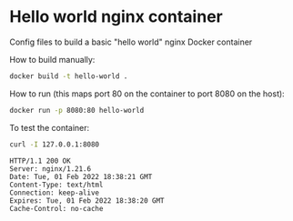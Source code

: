 # Hello world nginx container

Config files to build a basic "hello world" nginx Docker container

How to build manually:

```bash
docker build -t hello-world .
```

How to run (this maps port 80 on the container to port 8080 on the host):

```bash
docker run -p 8080:80 hello-world
```

To test the container:

```bash
curl -I 127.0.0.1:8080
```

```text
HTTP/1.1 200 OK
Server: nginx/1.21.6
Date: Tue, 01 Feb 2022 18:38:21 GMT
Content-Type: text/html
Connection: keep-alive
Expires: Tue, 01 Feb 2022 18:38:20 GMT
Cache-Control: no-cache
```
